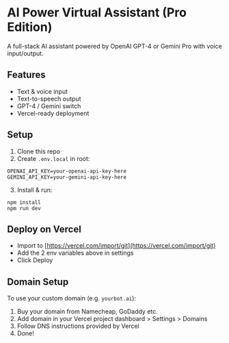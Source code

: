 # AI Power Virtual Assistant (Pro Edition)

A full-stack AI assistant powered by OpenAI GPT-4 or Gemini Pro with voice input/output.

## Features
- Text & voice input
- Text-to-speech output
- GPT-4 / Gemini switch
- Vercel-ready deployment

## Setup

1. Clone this repo
2. Create `.env.local` in root:
```
OPENAI_API_KEY=your-openai-api-key-here
GEMINI_API_KEY=your-gemini-api-key-here
```
3. Install & run:
```
npm install
npm run dev
```

## Deploy on Vercel
- Import to [https://vercel.com/import/git](https://vercel.com/import/git)
- Add the 2 env variables above in settings
- Click Deploy

## Domain Setup
To use your custom domain (e.g. `yourbot.ai`):
1. Buy your domain from Namecheap, GoDaddy etc.
2. Add domain in your Vercel project dashboard > Settings > Domains
3. Follow DNS instructions provided by Vercel
4. Done!
